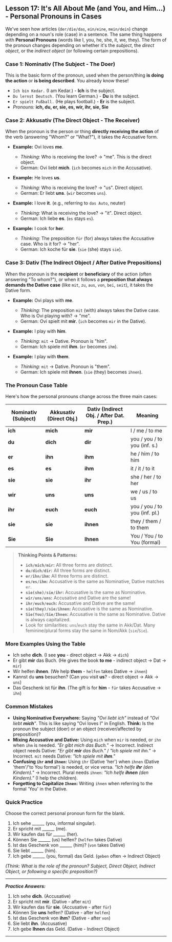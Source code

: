 ## Lesson 17: It's All About Me (and You, and Him...) - Personal Pronouns in Cases

We've seen how articles (`der/die/das`, `ein/eine`, `mein/dein`) change depending on a noun's role (case) in a sentence. The same thing happens with **Personal Pronouns** (words like I, you, he, she, it, we, they). The form of the pronoun changes depending on whether it's the *subject*, the *direct object*, or the *indirect object* (or following certain prepositions).

### Case 1: Nominativ (The Subject - The Doer)

This is the basic form of the pronoun, used when the person/thing **is doing the action** or **is being described**. You already know these!

*   `Ich bin Kedar.` (I am Kedar.) - **Ich** is the subject.
*   `Du lernst Deutsch.` (You learn German.) - **Du** is the subject.
*   `Er spielt Fußball.` (He plays football.) - **Er** is the subject.
*   *Pronouns:* **ich, du, er, sie, es, wir, ihr, sie, Sie**

### Case 2: Akkusativ (The Direct Object - The Receiver)

When the pronoun is the person or thing **directly receiving the action** of the verb (answering "Whom?" or "What?"), it takes the Accusative form.

*   **Example:** Ovi loves **me**.
    *   *Thinking:* Who is receiving the love? -> "me". This is the direct object.
    *   German: Ovi liebt **mich**. (`ich` becomes `mich` in the Accusative).

*   **Example:** He loves **us**.
    *   *Thinking:* Who is receiving the love? -> "us". Direct object.
    *   German: Er liebt **uns**. (`wir` becomes `uns`).

*   **Example:** I love **it**. (e.g., referring to `das Auto`, neuter)
    *   *Thinking:* What is receiving the love? -> "it". Direct object.
    *   German: Ich liebe **es**. (`es` stays `es`).

*   **Example:** I cook for **her**.
    *   *Thinking:* The preposition `für` (for) always takes the Accusative case. Who is it for? -> "her".
    *   German: Ich koche für **sie**. (`sie` (she) stays `sie`).

### Case 3: Dativ (The Indirect Object / After Dative Prepositions)

When the pronoun is the **recipient** or **beneficiary** of the action (often answering "To whom?"), or when it follows a **preposition that always demands the Dative case** (like `mit`, `zu`, `aus`, `von`, `bei`, `seit`), it takes the Dative form.

*   **Example:** Ovi plays with **me**.
    *   *Thinking:* The preposition `mit` (with) always takes the Dative case. Who is Ovi playing with? -> "me".
    *   German: Ovi spielt mit **mir**. (`ich` becomes `mir` in the Dative).

*   **Example:** I play with **him**.
    *   *Thinking:* `mit` -> Dative. Pronoun is "him".
    *   German: Ich spiele mit **ihm**. (`er` becomes `ihm`).

*   **Example:** I play with **them**.
    *   *Thinking:* `mit` -> Dative. Pronoun is "them".
    *   German: Ich spiele mit **ihnen**. (`sie` (they) becomes `ihnen`).

### The Pronoun Case Table

Here's how the personal pronouns change across the three main cases:

| Nominativ (Subject) | Akkusativ (Direct Obj.) | Dativ (Indirect Obj. / After Dat. Prep.) | Meaning         |
|---------------------|-------------------------|------------------------------------------|-----------------|
| **ich**             | **mich**                | **mir**                                  | I / me / to me  |
| **du**              | **dich**                | **dir**                                  | you / you / to you (inf. s.) |
| **er**              | **ihn**                 | **ihm**                                  | he / him / to him |
| **es**              | **es**                  | **ihm**                                  | it / it / to it |
| **sie**             | **sie**                 | **ihr**                                  | she / her / to her |
| **wir**             | **uns**                 | **uns**                                  | we / us / to us |
| **ihr**             | **euch**                | **euch**                                 | you / you / to you (inf. pl.) |
| **sie**             | **sie**                 | **ihnen**                                | they / them / to them |
| **Sie**             | **Sie**                 | **Ihnen**                                | You / You / to You (formal) |

> **Thinking Points & Patterns:**
> *   **`ich/mich/mir`:** All three forms are distinct.
> *   **`du/dich/dir`:** All three forms are distinct.
> *   **`er/ihn/ihm`:** All three forms are distinct.
> *   **`es/es/ihm`:** Accusative is the same as Nominative, Dative matches `er`.
> *   **`sie(she)/sie/ihr`:** Accusative is the same as Nominative.
> *   **`wir/uns/uns`:** Accusative and Dative are the same!
> *   **`ihr/euch/euch`:** Accusative and Dative are the same!
> *   **`sie(they)/sie/ihnen`:** Accusative is the same as Nominative.
> *   **`Sie(You)/Sie/Ihnen`:** Accusative is the same as Nominative. Dative is always capitalized.
> *   Look for similarities: `uns`/`euch` stay the same in Akk/Dat. Many feminine/plural forms stay the same in Nom/Akk (`sie`/`Sie`).

### More Examples Using the Table

*   Ich sehe **dich**. (I see **you** - direct object -> Akk -> `dich`)
*   Er gibt **mir** das Buch. (He gives the book **to me** - indirect object -> Dat -> `mir`)
*   Wir helfen **ihnen**. (We help **them** - `helfen` takes Dative -> `ihnen`)
*   Kannst du **uns** besuchen? (Can you visit **us**? - direct object -> Akk -> `uns`)
*   Das Geschenk ist für **ihn**. (The gift is for **him** - `für` takes Accusative -> `ihn`)

### Common Mistakes

*   **Using Nominative Everywhere:** Saying *"Ovi liebt ich"* instead of *"Ovi liebt **mich**"*. This is like saying "Ovi loves I" in English. **Think:** Is the pronoun the subject (doer) or an object (receiver/affected by preposition)?
*   **Mixing Accusative and Dative:** Using `mich` when `mir` is needed, or `ihn` when `ihm` is needed. *"Er gibt mich das Buch."* -> Incorrect. Indirect object needs Dative: *"Er gibt **mir** das Buch."* / *"Ich spiele mit ihn."* -> Incorrect. `mit` needs Dative: *"Ich spiele mit **ihm**."*
*   **Confusing `ihr` and `ihnen`:** Using `ihr` (Dative 'her') when `ihnen` (Dative 'them'/'to You formal') is needed, or vice versa. *"Ich helfe **ihr** (den Kindern)."* -> Incorrect. Plural needs `ihnen`: *"Ich helfe **ihnen** (den Kindern)."* (I help the children).
*   **Forgetting to Capitalize `Ihnen`:** Writing `ihnen` when referring to the formal 'You' in the Dative.

### Quick Practice

Choose the correct personal pronoun form for the blank.

1.  Ich sehe ______ (you, informal singular).
2.  Er spricht mit ______ (me).
3.  Wir kaufen das für ______ (her).
4.  Können Sie ______ (us) helfen? (`helfen` takes Dative)
5.  Ist das Geschenk von ______ (him)? (`von` takes Dative)
6.  Sie liebt ______ (him).
7.  Ich gebe ______ (you, formal) das Geld. (`geben` often -> Indirect Object)

*(Think: What is the role of the pronoun? Subject, Direct Object, Indirect Object, or following a specific preposition?)*

---
***Practice Answers:***

1.  Ich sehe **dich**. (Accusative)
2.  Er spricht mit **mir**. (Dative - after `mit`)
3.  Wir kaufen das für **sie**. (Accusative - after `für`)
4.  Können Sie **uns** helfen? (Dative - after `helfen`)
5.  Ist das Geschenk von **ihm**? (Dative - after `von`)
6.  Sie liebt **ihn**. (Accusative)
7.  Ich gebe **Ihnen** das Geld. (Dative - Indirect Object)
---
